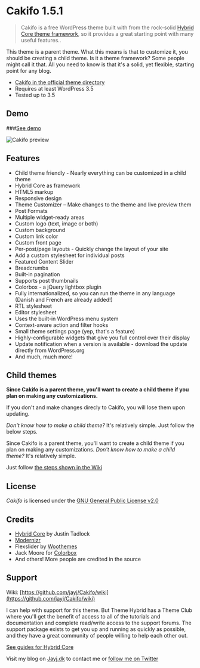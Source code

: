 # Cakifo 1.5.1

> Cakifo is a free WordPress theme built with from the rock-solid [Hybrid Core theme framework](http://themehybrid.com/hybrid-core "Hybrid Core by Justin Tadlock"), so it provides a great starting point with many useful features..

This theme is a parent theme. What this means is that to customize it, you should be creating a child theme. Is it a theme framework? Some people might call it that. All you need to know is that it's a solid, yet flexible, starting point for any blog.

* [Cakifo in the official theme directory](http://wordpress.org/extend/themes/cakifo)
* Requires at least WordPress 3.5
* Tested up to 3.5

## Demo

###[See demo](http://wpthemes.jayj.dk/cakifo/)

![Cakifo preview](http://i.imgur.com/7EgbD.png)

## Features

* Child theme friendly - Nearly everything can be customized in a child theme
* Hybrid Core as framework
* HTML5 markup
* Responsive design
* Theme Customizer – Make changes to the theme and live preview them
* Post Formats
* Multiple widget-ready areas
* Custom logo (text, image or both)
* Custom background
* Custom link color
* Custom front page
* Per-post/page layouts - Quickly change the layout of your site
* Add a custom stylesheet for individual posts
* Featured Content Slider
* Breadcrumbs
* Built-in pagination
* Supports post thumbnails
* Colorbox - a jQuery lightbox plugin
* Fully internationalized, so you can run the theme in any language (Danish and French are already added!)
* RTL stylesheet
* Editor stylesheet
* Uses the built-in WordPress menu system
* Context-aware action and filter hooks
* Small theme settings page (yep, that's a feature)
* Highly-configurable widgets that give you full control over their display
* Update notification when a version is available - download the update directly from WordPress.org
* And much, much more!

## Child themes

**Since Cakifo is a parent theme, you'll want to create a child theme if you plan on making any customizations.**

If you don't and make changes direcly to Cakifo, you will lose them upon updating.

*Don't know how to make a child theme?* It's relatively simple. Just follow the below steps.


Since Cakifo is a parent theme, you'll want to create a child theme if you plan on making any customizations. *Don't know how to make a child theme?* It's relatively simple.

Just follow [the steps shown in the Wiki](https://github.com/jayj/Cakifo/wiki/Child-themes)

## License

<em>Cakifo</em> is licensed under the [GNU General Public License v2.0](http://www.gnu.org/licenses/gpl-2.0.html)

## Credits

* [Hybrid Core](http://themehybrid.com/hybrid-core "Hybrid Core") by Justin Tadlock
* [Modernizr](http://modernizr.com)
* Flexslider by [Woothemes](http://www.woothemes.com/flexslider/)
* Jack Moore for [Colorbox](http://colorpowered.com/colorbox/)
* And others! More people are credited in the source

## Support

Wiki: [https://github.com/jayj/Cakifo/wiki](https://github.com/jayj/Cakifo/wiki)

I can help with support for this theme. But Theme Hybrid has a Theme Club where you'll get the benefit of access to all of the tutorials and documentation and complete read/write access to the support forums.
The support package exists to get you up and running as quickly as possible, and they have a great community of people willing to help each other out.

[See guides for Hybrid Core](http://themehybrid.com/hybrid-core)

Visit my blog on [Jayj.dk](http://jayj.dk) to contact me or [follow me on Twitter](http://twitter.com/jayjdk)
